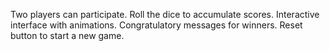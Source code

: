 Two players can participate. Roll the dice to accumulate scores. Interactive interface with animations. Congratulatory messages for winners. Reset button to start a new game.
